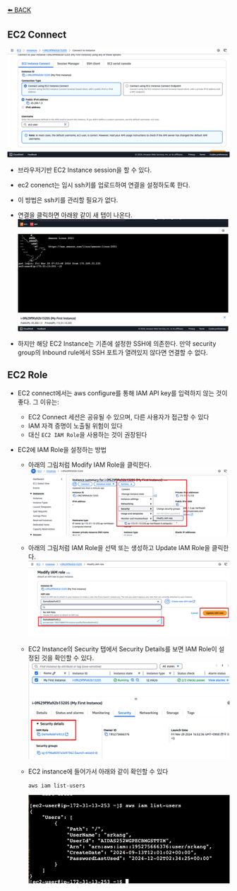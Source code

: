 [⬅️ BACK ](./README.md)

## EC2 Connect

![ec2_connect_1](./imgs/ec2_connect_1.png)

- 브라우저기반 EC2 Instance session을 할 수 있다.
- ec2 conenct는 임시 ssh키를 업로드하여 연결을 설정하도록 한다.
- 이 방법은 ssh키를 관리할 필요가 없다.

- 연결을 클릭하면 아래왕 같이 새 탭이 나온다.
  ![ec2_connect_2](./imgs/ec2_connect_2.png)

- 하지만 해당 EC2 Instance는 기존에 설정한 SSH에 의존한다. 만약 security group의 Inbound rule에서 SSH 포트가 열려있지 않다면 연결할 수 없다.

## EC2 Role

- EC2 connect에서는 aws configure를 통해 IAM API key를 입력하지 않는 것이 좋다. 그 이유는:
  - EC2 Connect 세션은 공유될 수 있으며, 다른 사용자가 접근할 수 있다
  - IAM 자격 증명이 노출될 위험이 있다
  - 대신 `EC2 IAM Role`을 사용하는 것이 권장된다
- EC2에 IAM Role을 설정하는 방법

  - 아래의 그림처럼 Modify IAM Role을 클릭한다.
    ![ec2_iam_role_1](./imgs/ec2_iam_role_1.png)
  - 아래의 그림처럼 IAM Role을 선택 또는 생성하고 Update IAM Role을 클릭한다.
    ![ec2_iam_role_2](./imgs/ec2_iam_role_2.png)
  - EC2 Instance의 Security 탭에서 Security Details를 보면 IAM Role이 설정된 것을 확인할 수 있다.
    ![ec2_iam_role_3](./imgs/ec2_iam_role_3.png)
  - EC2 instance에 들어가서 아래와 같이 확인할 수 있다

    ```
    aws iam list-users
    ```

    ![ec2_iam_role_4](./imgs/ec2_iam_role_4.png)
